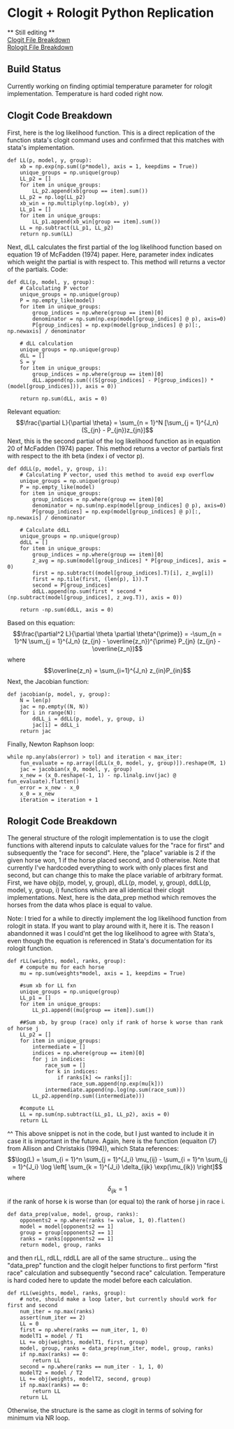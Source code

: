 # Clogit + Rologit Python Replication
** Still editing **\
[Clogit File Breakdown](#clogit-code-breakdown)\
[Rologit File Breakdown](#rologit-code-breakdown)
## Build Status
Currently working on finding optimial temperature parameter for rologit implementation. Temperature is hard coded right now.
## Clogit Code Breakdown
First, here is the log likelihood function. This is a direct replication of the function stata's clogit command uses and confirmed that this matches with stata's implementation.
```
def LL(p, model, y, group):
    xb = np.exp(np.sum((p*model), axis = 1, keepdims = True))
    unique_groups = np.unique(group)
    LL_p2 = []
    for item in unique_groups:
        LL_p2.append(xb[group == item].sum())
    LL_p2 = np.log(LL_p2)
    xb_win = np.multiply(np.log(xb), y)
    LL_p1 = []
    for item in unique_groups:
        LL_p1.append(xb_win[group == item].sum()) 
    LL = np.subtract(LL_p1, LL_p2) 
    return np.sum(LL)
```
Next, dLL calculates the first partial of the log likelihood function based on equation 19 of McFadden (1974) paper. Here, parameter index indicates which weight the partial is with respect to. This method will returns a vector of the partials. Code:
```
def dLL(p, model, y, group):    
    # Calculating P vector
    unique_groups = np.unique(group)
    P = np.empty_like(model)
    for item in unique_groups:
        group_indices = np.where(group == item)[0]
        denominator = np.sum(np.exp(model[group_indices] @ p), axis=0)
        P[group_indices] = np.exp(model[group_indices] @ p)[:, np.newaxis] / denominator
    
    # dLL calculation
    unique_groups = np.unique(group)
    dLL = []
    S = y
    for item in unique_groups:
        group_indices = np.where(group == item)[0]
        dLL.append(np.sum(((S[group_indices] - P[group_indices]) * (model[group_indices])), axis = 0))
        
    return np.sum(dLL, axis = 0)
```
Relevant equation:
$$\frac{\partial L}{\partial \theta} = \sum_{n = 1}^N [\sum_{j = 1}^{J_n} (S_{jn} - P_{jn})z_{jn}]$$
Next, this is the second partial of the log likelihood function as in equation 20 of McFadden (1974) paper. This method returns a vector of partials first with respect to the ith beta (index i of vector p).
```
def ddLL(p, model, y, group, i):
    # Calculating P vector, used this method to avoid exp overflow
    unique_groups = np.unique(group)
    P = np.empty_like(model)
    for item in unique_groups:
        group_indices = np.where(group == item)[0]
        denominator = np.sum(np.exp(model[group_indices] @ p), axis=0)
        P[group_indices] = np.exp(model[group_indices] @ p)[:, np.newaxis] / denominator
    
    # Calculate ddLL
    unique_groups = np.unique(group)
    ddLL = []
    for item in unique_groups:
        group_indices = np.where(group == item)[0]
        z_avg = np.sum(model[group_indices] * P[group_indices], axis = 0)
        first = np.subtract((model[group_indices].T)[i], z_avg[i])
        first = np.tile(first, (len(p), 1)).T
        second = P[group_indices]
        ddLL.append(np.sum(first * second * (np.subtract(model[group_indices], z_avg.T)), axis = 0))

    return -np.sum(ddLL, axis = 0)
```
Based on this equation:
$$\frac{\partial^2 L}{\partial \theta \partial \theta^{\prime}} = -\sum_{n = 1}^N \sum_{j = 1}^{J_n} (z_{jn} - \overline{z_n})^{\prime}  P_{jn} (z_{jn} - \overline{z_n})$$
where 
$$\overline{z_n} = \sum_{i=1}^{J_n} z_{in}P_{in}$$
Next, the Jacobian function:
```
def jacobian(p, model, y, group):
    N = len(p)
    jac = np.empty((N, N))
    for i in range(N):
        ddLL_i = ddLL(p, model, y, group, i)
        jac[i] = ddLL_i
    return jac
```
Finally, Newton Raphson loop:
```
while np.any(abs(error) > tol) and iteration < max_iter:
    fun_evaluate = np.array([dLL(x_0, model, y, group)]).reshape(M, 1)
    jac = jacobian(x_0, model, y, group) 
    x_new = (x_0.reshape(-1, 1) - np.linalg.inv(jac) @ fun_evaluate).flatten()
    error = x_new - x_0
    x_0 = x_new
    iteration = iteration + 1
```

## Rologit Code Breakdown
The general structure of the rologit implementation is to use the clogit functions with alterend inputs to calculate values for the "race for first" and subsequently the "race for second". Here, the "place" variable is 2 if the given horse won, 1 if the horse placed second, and 0 otherwise. Note that currently I've hardcoded everything to work with only places first and second, but can change this to make the place variable of arbitrary format.
First, we have obj(p, model, y, group), dLL(p, model, y, group), ddLL(p, model, y, group, i) functions which are all identical their clogit implementations. Next, here is the data_prep method which removes the horses from the data whos place is equal to value.


Note: I tried for a while to directly implement the log likelihood function from rologit in stata. If you want to play around with it, here it is. The reason I abandonned it was I could'nt get the log likelihood to agree with Stata's, even though the equation is referenced in Stata's documentation for its rologit function. 
```
def rLL(weights, model, ranks, group):
    # compute mu for each horse
    mu = np.sum(weights*model, axis = 1, keepdims = True)
    
    #sum xb for LL fxn
    unique_groups = np.unique(group)
    LL_p1 = []
    for item in unique_groups:
        LL_p1.append((mu[group == item]).sum())
    
    ##Sum xb, by group (race) only if rank of horse k worse than rank of horse j
    LL_p2 = []
    for item in unique_groups:
        intermediate = []
        indices = np.where(group == item)[0]
        for j in indices:
            race_sum = []
            for k in indices:
                if ranks[k] <= ranks[j]:
                    race_sum.append(np.exp(mu[k]))
            intermediate.append(np.log(np.sum(race_sum)))
        LL_p2.append(np.sum((intermediate)))
    
    #compute LL    
    LL = np.sum(np.subtract(LL_p1, LL_p2), axis = 0)
    return LL
```
^^ This above snippet is not in the code, but I just wanted to include it in case it is important in the future. Again, here is the function (equaiton (7) from Allison and Christakis (1994)), which Stata references:
$$\log(L) = \sum_{i = 1}^n \sum_{j = 1}^{J_i} \mu_{ij} - \sum_{i = 1}^n \sum_{j = 1}^{J_i} \log \left[ \sum_{k = 1}^{J_i} \delta_{ijk} \exp(\mu_{ik}) \right]$$
where $$\delta_{ijk} = 1$$ if the rank of horse k is worse than (or equal to) the rank of horse j in race i.

```
def data_prep(value, model, group, ranks):
    opponents2 = np.where(ranks != value, 1, 0).flatten()
    model = model[opponents2 == 1]
    group = group[opponents2 == 1]
    ranks = ranks[opponents2 == 1]
    return model, group, ranks
```
and then rLL, rdLL, rddLL are all of the same structure... using the "data_prep" function and the clogit helper functions to first perform "first race" calculation and subsequently "second race" calculation. Temperature is hard coded here to update the model before each calculation.
```
def rLL(weights, model, ranks, group):
    # note, should make a loop later, but currently should work for first and second
    num_iter = np.max(ranks)
    assert(num_iter == 2)
    LL = 0
    first = np.where(ranks == num_iter, 1, 0)
    modelT1 = model / T1
    LL += obj(weights, modelT1, first, group)
    model, group, ranks = data_prep(num_iter, model, group, ranks)
    if np.max(ranks) == 0:
        return LL
    second = np.where(ranks == num_iter - 1, 1, 0)
    modelT2 = model / T2
    LL += obj(weights, modelT2, second, group)
    if np.max(ranks) == 0:
        return LL
    return LL
```
Otherwise, the structure is the same as clogit in terms of solving for minimum via NR loop.
